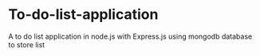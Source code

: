 # To-do-list-application
A to do list application in node.js with Express.js using mongodb database to store list
